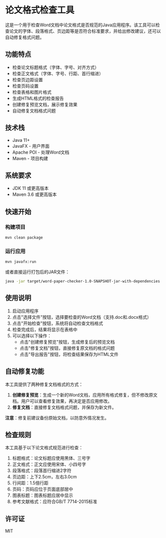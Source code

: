 # 论文格式检查工具

这是一个用于检查Word文档中论文格式是否规范的Java应用程序。该工具可以检查论文的字体、段落格式、页边距等是否符合标准要求，并给出修改建议，还可以自动修复格式问题。

## 功能特点

- 检查论文标题格式（字体、字号、对齐方式）
- 检查正文格式（字体、字号、行距、首行缩进）
- 检查页边距设置
- 检查页码设置
- 检查表格和图片格式
- 生成HTML格式的检查报告
- 创建修复预览文档，展示修复效果
- 自动修复文档格式问题

## 技术栈

- Java 11+
- JavaFX - 用户界面
- Apache POI - 处理Word文档
- Maven - 项目构建

## 系统要求

- JDK 11 或更高版本
- Maven 3.6 或更高版本

## 快速开始

### 构建项目

```bash
mvn clean package
```

### 运行应用

```bash
mvn javafx:run
```

或者直接运行打包后的JAR文件：

```bash
java -jar target/word-paper-checker-1.0-SNAPSHOT-jar-with-dependencies.jar
```

## 使用说明

1. 启动应用程序
2. 点击"选择文件"按钮，选择要检查的Word文档（支持.doc和.docx格式）
3. 点击"开始检查"按钮，系统将自动检查文档格式
4. 检查完成后，结果将显示在表格中
5. 可以选择以下操作：
   - 点击"创建修复预览"按钮，生成修复后的预览文档
   - 点击"修复文档"按钮，直接修复原文档的格式问题
   - 点击"导出报告"按钮，将检查结果保存为HTML文件

## 自动修复功能

本工具提供了两种修复文档格式的方式：

1. **创建修复预览**：生成一个新的Word文档，应用所有格式修复，但不修改原文档。用户可以查看修复效果，再决定是否应用修改。
2. **修复文档**：直接修复文档格式问题，并保存为新文件。

**注意**：修复前建议备份原始文档，以防意外情况发生。

## 检查规则

本工具基于以下论文格式规范进行检查：

1. 标题格式：论文标题应使用黑体、三号字
2. 正文格式：正文应使用宋体、小四号字
3. 段落格式：段落首行缩进2字符
4. 页边距：上下2.5cm，左右3.0cm
5. 行间距：1.5倍行距
6. 页码：页码应位于页面底部居中
7. 图表标题：图表标题应居中显示
8. 参考文献格式：应符合GB/T 7714-2015标准

## 许可证

MIT 